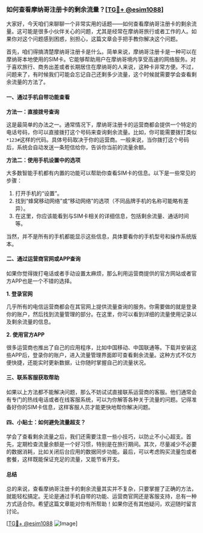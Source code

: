 ### 如何查看摩纳哥注册卡的剩余流量？[[TG💪+ @esim1088](https://t.me/s/esim1088)]

大家好，今天咱们来聊聊一个非常实用的话题——如何查看摩纳哥注册卡的剩余流量。这可能是很多小伙伴关心的问题，尤其是经常在摩纳哥旅行或者工作的人。如果你对这个问题感到困惑，别担心，这篇文章会手把手教你解决这个问题。

首先，咱们得搞清楚摩纳哥注册卡是什么。简单来说，摩纳哥注册卡是一种可以在摩纳哥本地使用的SIM卡。它能够帮助用户在摩纳哥境内享受高速的网络服务。对于喜欢旅行、商务出差或者长期居住在摩纳哥的人来说，这种卡非常方便。不过，问题来了，有时候我们可能会忘记自己还剩多少流量，这个时候就需要学会查看剩余流量的方法了。

#### 一、通过手机自带功能查看

**方法一：直接拨号查询**

这是最简单的办法之一。通常情况下，摩纳哥注册卡的运营商都会提供一个特定的电话号码，你可以直接拨打这个号码来查询剩余流量。比如，你可能需要拨打类似`*123#`这样的代码。具体号码取决于你的运营商。一般来说，当你拨打这个号码后，系统会自动发送一条短信给你，告诉你当前的流量余额。

**方法二：使用手机设置中的选项**

大多数智能手机都有内置的功能可以帮助你查看SIM卡的信息。以下是一些常见的步骤：

1. 打开手机的“设置”。
2. 找到“蜂窝移动网络”或“移动网络”的选项（不同品牌手机的名称可能略有差异）。
3. 在这里，你应该能看到与SIM卡相关的详细信息，包括剩余流量、通话时间等。

当然，并不是所有的手机都能显示这些信息，具体要看你的手机型号和操作系统版本。

#### 二、通过运营商官网或APP查询

如果你觉得拨打电话或者手动设置太麻烦，那么利用运营商提供的官方网站或者官方APP也是一个不错的选择。

**1. 登录官网**

几乎所有的电信运营商都会在其官网上提供流量查询的服务。你需要做的就是登录你的账户，然后找到流量管理的部分。在这里，你可以看到详细的流量使用记录以及剩余流量的信息。

**2. 使用官方APP**

很多运营商也推出了自己的应用程序，比如中国移动、中国联通等。下载并安装这些APP后，登录你的账户，进入流量管理界面即可查看剩余流量。这种方式不仅方便快捷，还能实时更新数据，让你随时掌握自己的流量状况。

#### 三、联系客服获取帮助

如果以上方法都不能解决问题，那么不妨试试直接联系运营商的客服。他们通常会有专门的热线电话或者在线客服系统，可以为你解答各种关于流量的问题。记得准备好你的SIM卡信息，这样客服人员才能更快地帮你解决问题。

#### 四、小贴士：如何避免流量超支？

学会了查看剩余流量之后，我们还需要注意一些小技巧，以防止不小心超支。首先，定期检查流量余额是一个好习惯，特别是在旅行期间。其次，尽量减少不必要的数据消耗，比如关闭后台应用的数据同步功能。最后，可以考虑购买流量包或者套餐，这样既能保证充足的流量，又能节省开支。

#### 总结

总的来说，查看摩纳哥注册卡的剩余流量其实并不复杂，只要掌握了正确的方法，就能轻松搞定。无论是通过手机自带的功能、运营商官网还是客服支持，总有一种方式适合你。希望这篇文章能对你有所帮助！如果你还有其他疑问，欢迎随时留言讨论。

[[TG💪+ @esim1088](https://t.me/s/esim1088) ![Image](https://i.postimg.cc/4NQfJmqS/Snipaste-2025-05-13-00-14-12.png)]